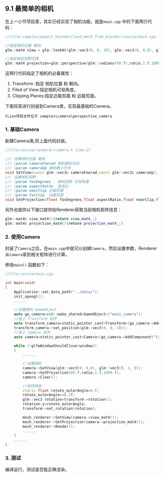 ## 9.1 最简单的相机

在上一小节项目里，其实已经实现了相机功能，就是`main.cpp` 中的下面两行代码：

```c++
///file:samples/export_blender/load_mesh_from_blender/source/main.cpp line:85

//指定相机位置 朝向
glm::mat4 view = glm::lookAt(glm::vec3(0, 0, 10), glm::vec3(0, 0,0), glm::vec3(0, 1, 0)); 

//指定相机视野范围
glm::mat4 projection=glm::perspective(glm::radians(60.f),ratio,1.f,1000.f);
```

这两行代码指定了相机的必备属性：

1. Transform :指定 相机位置 和 朝向。
2. Filed of View:指定相机可视角度。
3. Clipping Planes:指定近裁剪面 和 远裁剪面。

下面将其进行封装到Camera类，实现最基础的Camera。

    CLion项目文件位于 samples\camera\perspective_camera

### 1. 基础Camera

新建Camera类,将上面代码封装。

```c++
//file:source/renderer/camera.h line:17

/// 设置相机位置 朝向
/// \param cameraFowrad 相机朝前方向
/// \param cameraUp 相机朝上方向
void SetView(const glm::vec3& cameraFowrad,const glm::vec3& cameraUp);
/// 设置相机视野
/// \param fovDegrees   相机视野 可视角度
/// \param aspectRatio  宽高比
/// \param nearClip 近裁剪面
/// \param farClip  远裁剪面
void SetProjection(float fovDegrees,float aspectRatio,float nearClip,float farClip);
```

另外也提供以下接口提供给Renderer获取当前相机矩阵信息：
```c++
glm::mat4& view_mat4(){return view_mat4_;}
glm::mat4& projection_mat4(){return projection_mat4_;}
```

### 2. 使用Camera

封装了`Camera`之后，在`main.cpp`中就可以创建`Camera`，然后设置参数，Renderer从`Camera`拿到相关矩阵进行计算。

修改`main()` 函数如下：

```c++
//file:source/main.cpp

int main(void)
{
    Application::set_data_path("../data/");
    init_opengl();
    ......

    //创建相机 GameObject
    auto go_camera=std::make_shared<GameObject>("main_camera");
    //挂上 Transform 组件
    auto transform_camera=static_pointer_cast<Transform>(go_camera->AddComponent("Transform"));
    transform_camera->set_position(glm::vec3(0, 0, 10));
    //挂上 Camera 组件
    auto camera=static_pointer_cast<Camera>(go_camera->AddComponent("Camera"));

    while (!glfwWindowShouldClose(window))
    {
        ......

        //设置相机
        camera->SetView(glm::vec3(0, 0,0), glm::vec3(0, 1, 0));
        camera->SetProjection(60.f,ratio,1.f,1000.f);
        camera->Clear();

        //旋转物体
        static float rotate_eulerAngle=0.f;
        rotate_eulerAngle+=0.1f;
        glm::vec3 rotation=transform->rotation();
        rotation.y=rotate_eulerAngle;
        transform->set_rotation(rotation);

        mesh_renderer->SetView(camera->view_mat4());
        mesh_renderer->SetProjection(camera->projection_mat4());
        mesh_renderer->Render();
        ......
    }
    ......
}
```

### 3. 测试

编译运行，测试是否能正确渲染。